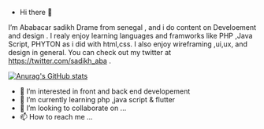 - Hi there 👋

I’m Ababacar sadikh Drame from senegal , and i do content on Develoement and design . I realy enjoy learning languages and framworks like PHP ,Java Script, PHYTON as i did with 
 html,css. I also enjoy wireframing ,ui,ux, and design in general. You can check out my twitter at https://twitter.com/sadikh_aba .
 
 
 [![Anurag's GitHub stats](https://github-readme-stats.vercel.app/api?username=Sadikh1)](https://github.com/anuraghazra/github-readme-stats)

- 👀 I’m interested in front and back end developement
- 🌱 I’m currently learning php ,java script & flutter
- 💞️ I’m looking to collaborate on ...
- 📫 How to reach me ...

<!---
Sadikh1/Sadikh1 is a ✨ special ✨ repository because its `README.md` (this file) appears on your GitHub profile.
You can click the Preview link to take a look at your changes.
--->

